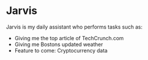 # Jarvis
Jarvis is my daily assistant who performs tasks such as:
  - Giving me the top article of TechCrunch.com
  - Giving me Bostons updated weather
  - Feature to come: Cryptocurrency data
